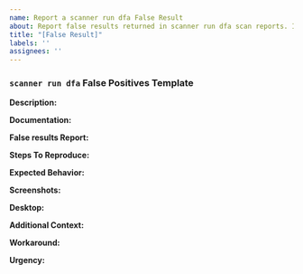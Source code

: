 ```yaml
---
name: Report a scanner run dfa False Result
about: Report false results returned in scanner run dfa scan reports. If you’re submitting for AppExchange security review, include documentation of your false results with your submission.
title: "[False Result]"
labels: ''
assignees: ''
---
```

### `scanner run dfa` False Positives Template

**Description:**
<!--Provide a clear and concise description of what the bug is.-->

**Documentation:**
<!--Attach a clean log, which you can find in `~/.sfdx-scanner/sfge.log`, list the affected files and lines for the source and sink vertices.-->

**False results Report:**
<!--Explain why you believe this error is a false result.-->

**Steps To Reproduce:**
<!--List out the steps that you used to reproduce the bug behavior. Be as specific and clear as possible.-->

**Expected Behavior:**
<!--Provide a clear and concise description of what you expected to happen.-->

**Screenshots:**
<!--If applicable, add screenshots to help explain your problem.-->

**Desktop:**
<!--
Provide these details:
- Operating System. Example: Ventura 13.5
- Code Analyzer version. Example: v3.16.0
- Salesforce CLI version. Example: @salesforce/cli/2.0.2
-->

**Additional Context:**
<!--Add any other context about the problem. Provide any specific code or configuration details required to reproduce the problem.-->

**Workaround:**
<!--What ways have you found to sidestep the problem? If you haven't found a workaround, what have you tried so far?-->

**Urgency:**
<!--What is the severity of the problem?-->
